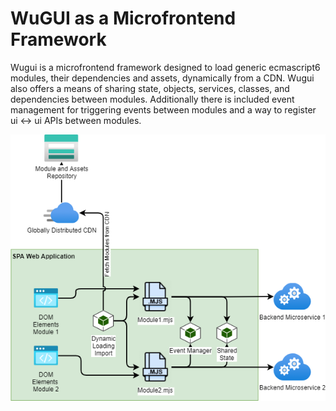 # WuGUI as a Microfrontend Framework

Wugui is a microfrontend framework designed to load generic ecmascript6 modules, their dependencies and assets, dynamically from a CDN.
Wugui also offers a means of sharing state, objects, services, classes, and dependencies between modules. Additionally there is included event management for triggering events between modules and a way to register ui <-> ui APIs between modules.

![architecture of wugui](wugui.png)
